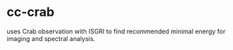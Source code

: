 # cc-crab

uses Crab observation with ISGRI to find recommended minimal energy for imaging and spectral analysis.
